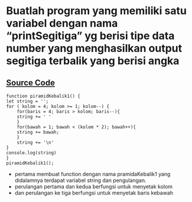 # Buatlah program yang memiliki satu variabel dengan nama “printSegitiga” yg berisi tipe data number yang menghasilkan output segitiga terbalik yang berisi angka


## [Source Code](https://playcode.io/736259)

    function piramidKebalik1() {
    let string = '';
    for ( kolom = 4; kolom >= 1; kolom--) {
        for(baris = 4; baris > kolom; baris--){
        string += ' '
        }
        for(bawah = 1; bawah < (kolom * 2); bawah++){
        string += bawah;
        }
        string += '\n'
    }
    console.log(string)
    } 
    piramidKebalik1();


- pertama membuat function dengan nama pramidaKebalik1 yang didalamnya terdapat variabel string dan pengulangan.
- perulangan pertama dan kedua berfungsi untuk menyetak kolom
-  dan perulangan ke tiga berfungsi untuk menyetak baris kebawah